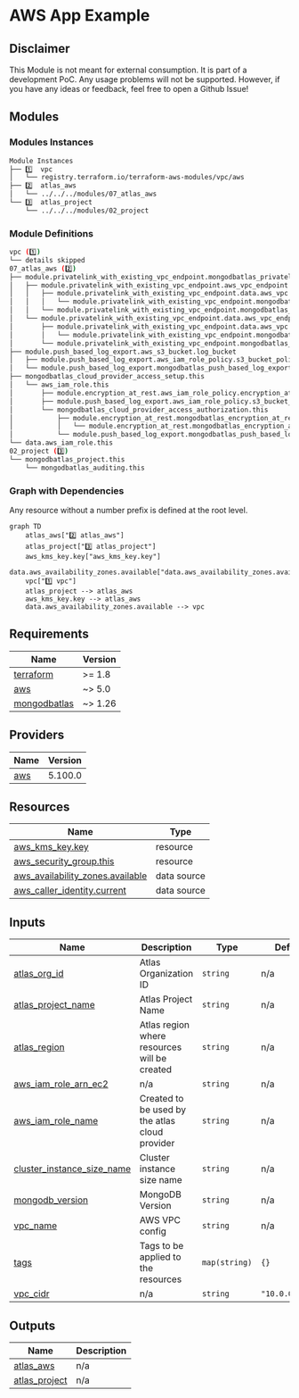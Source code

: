 # AWS App Example
<!-- BEGIN_DISCLAIMER -->
## Disclaimer
This Module is not meant for external consumption.
It is part of a development PoC.
Any usage problems will not be supported.
However, if you have any ideas or feedback, feel free to open a Github Issue!

<!-- END_DISCLAIMER -->

<!-- BEGIN_MODULES -->
## Modules

### Modules Instances
```sh
Module Instances
├── 1️⃣  vpc
│   └── registry.terraform.io/terraform-aws-modules/vpc/aws
├── 2️⃣  atlas_aws
│   └── ../../../modules/07_atlas_aws
└── 3️⃣  atlas_project
    └── ../../../modules/02_project
```
### Module Definitions

```sh
vpc (1️⃣)
└── details skipped
07_atlas_aws (2️⃣)
├── module.privatelink_with_existing_vpc_endpoint.mongodbatlas_privatelink_endpoint.mongodb_endpoint
│   ├── module.privatelink_with_existing_vpc_endpoint.aws_vpc_endpoint.aws_endpoint
│   │   ├── module.privatelink_with_existing_vpc_endpoint.data.aws_vpc.this
│   │   │   └── module.privatelink_with_existing_vpc_endpoint.mongodbatlas_project_ip_access_list.access_list_vpc_cidr_block
│   │   └── module.privatelink_with_existing_vpc_endpoint.mongodbatlas_privatelink_endpoint_service.private_endpoint
│   └── module.privatelink_with_existing_vpc_endpoint.data.aws_vpc_endpoint.this
│       ├── module.privatelink_with_existing_vpc_endpoint.data.aws_vpc.this
│       │   └── module.privatelink_with_existing_vpc_endpoint.mongodbatlas_project_ip_access_list.access_list_vpc_cidr_block
│       └── module.privatelink_with_existing_vpc_endpoint.mongodbatlas_privatelink_endpoint_service.private_endpoint
├── module.push_based_log_export.aws_s3_bucket.log_bucket
│   ├── module.push_based_log_export.aws_iam_role_policy.s3_bucket_policy
│   └── module.push_based_log_export.mongodbatlas_push_based_log_export.this
├── mongodbatlas_cloud_provider_access_setup.this
│   └── aws_iam_role.this
│       ├── module.encryption_at_rest.aws_iam_role_policy.encryption_at_rest_policy
│       ├── module.push_based_log_export.aws_iam_role_policy.s3_bucket_policy
│       └── mongodbatlas_cloud_provider_access_authorization.this
│           ├── module.encryption_at_rest.mongodbatlas_encryption_at_rest.this
│           │   └── module.encryption_at_rest.mongodbatlas_encryption_at_rest_private_endpoint.this
│           └── module.push_based_log_export.mongodbatlas_push_based_log_export.this
└── data.aws_iam_role.this
02_project (3️⃣)
└── mongodbatlas_project.this
    └── mongodbatlas_auditing.this
```

### Graph with Dependencies
Any resource without a number prefix is defined at the root level.

```mermaid
graph TD
    atlas_aws["2️⃣ atlas_aws"]
    atlas_project["3️⃣ atlas_project"]
    aws_kms_key.key["aws_kms_key.key"]
    data.aws_availability_zones.available["data.aws_availability_zones.available"]
    vpc["1️⃣ vpc"]
    atlas_project --> atlas_aws
    aws_kms_key.key --> atlas_aws
    data.aws_availability_zones.available --> vpc
```
<!-- END_MODULES -->

<!-- BEGIN_TF_EXAMPLES -->

<!-- END_TF_EXAMPLES -->

<!-- BEGIN_TF_DOCS -->
## Requirements

| Name | Version |
|------|---------|
| <a name="requirement_terraform"></a> [terraform](#requirement\_terraform) | >= 1.8 |
| <a name="requirement_aws"></a> [aws](#requirement\_aws) | ~> 5.0 |
| <a name="requirement_mongodbatlas"></a> [mongodbatlas](#requirement\_mongodbatlas) | ~> 1.26 |

## Providers

| Name | Version |
|------|---------|
| <a name="provider_aws"></a> [aws](#provider\_aws) | 5.100.0 |

## Resources

| Name | Type |
|------|------|
| [aws_kms_key.key](https://registry.terraform.io/providers/hashicorp/aws/latest/docs/resources/kms_key) | resource |
| [aws_security_group.this](https://registry.terraform.io/providers/hashicorp/aws/latest/docs/resources/security_group) | resource |
| [aws_availability_zones.available](https://registry.terraform.io/providers/hashicorp/aws/latest/docs/data-sources/availability_zones) | data source |
| [aws_caller_identity.current](https://registry.terraform.io/providers/hashicorp/aws/latest/docs/data-sources/caller_identity) | data source |

## Inputs

| Name | Description | Type | Default | Required |
|------|-------------|------|---------|:--------:|
| <a name="input_atlas_org_id"></a> [atlas\_org\_id](#input\_atlas\_org\_id) | Atlas Organization ID | `string` | n/a | yes |
| <a name="input_atlas_project_name"></a> [atlas\_project\_name](#input\_atlas\_project\_name) | Atlas Project Name | `string` | n/a | yes |
| <a name="input_atlas_region"></a> [atlas\_region](#input\_atlas\_region) | Atlas region where resources will be created | `string` | n/a | yes |
| <a name="input_aws_iam_role_arn_ec2"></a> [aws\_iam\_role\_arn\_ec2](#input\_aws\_iam\_role\_arn\_ec2) | n/a | `string` | n/a | yes |
| <a name="input_aws_iam_role_name"></a> [aws\_iam\_role\_name](#input\_aws\_iam\_role\_name) | Created to be used by the atlas cloud provider | `string` | n/a | yes |
| <a name="input_cluster_instance_size_name"></a> [cluster\_instance\_size\_name](#input\_cluster\_instance\_size\_name) | Cluster instance size name | `string` | n/a | yes |
| <a name="input_mongodb_version"></a> [mongodb\_version](#input\_mongodb\_version) | MongoDB Version | `string` | n/a | yes |
| <a name="input_vpc_name"></a> [vpc\_name](#input\_vpc\_name) | AWS VPC config | `string` | n/a | yes |
| <a name="input_tags"></a> [tags](#input\_tags) | Tags to be applied to the resources | `map(string)` | `{}` | no |
| <a name="input_vpc_cidr"></a> [vpc\_cidr](#input\_vpc\_cidr) | n/a | `string` | `"10.0.0.0/16"` | no |

## Outputs

| Name | Description |
|------|-------------|
| <a name="output_atlas_aws"></a> [atlas\_aws](#output\_atlas\_aws) | n/a |
| <a name="output_atlas_project"></a> [atlas\_project](#output\_atlas\_project) | n/a |
<!-- END_TF_DOCS -->
